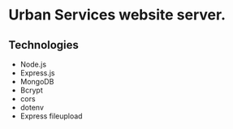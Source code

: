 # Urban Services website server.

## Technologies

- Node.js
- Express.js
- MongoDB
- Bcrypt
- cors
- dotenv
- Express fileupload
